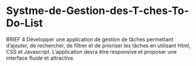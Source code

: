 # Systme-de-Gestion-des-T-ches-To-Do-List
BRIEF 4 Développer une application de gestion de tâches permettant d’ajouter, de rechercher, de filtrer et de prioriser les tâches en utilisant Html, CSS et Javascript. L’application devra être responsive et proposer une interface fluide et attractive.
